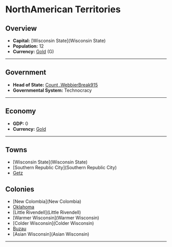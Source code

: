 # NorthAmerican Territories

## Overview

- **Capital:** [Wisconsin State](Wisconsin State)
- **Population:** 12
- **Currency:** [Gold](Gold) (G)

---

## Government

- **Head of State:** [Count .WebbierBreak915](.WebbierBreak915)
- **Governmental System:** Technocracy

---

## Economy

- **GDP:** <!--GDP-->0<!--GDP-->
- **Currency:** [Gold](Gold)

---

## Towns

- [Wisconsin State](Wisconsin State)
- [Southern Republic City](Southern Republic City)
- [Getz](Getz)

## Colonies

- [New Colombia](New Colombia)
- [Oklahoma](Oklahoma)
- [Little Rivendell](Little Rivendell)
- [Warmer Wisconsin](Warmer Wisconsin)
- [Colder Wisconsin](Colder Wisconsin)
- [Buzau](Buzau)
- [Asian Wisconsin](Asian Wisconsin)

---